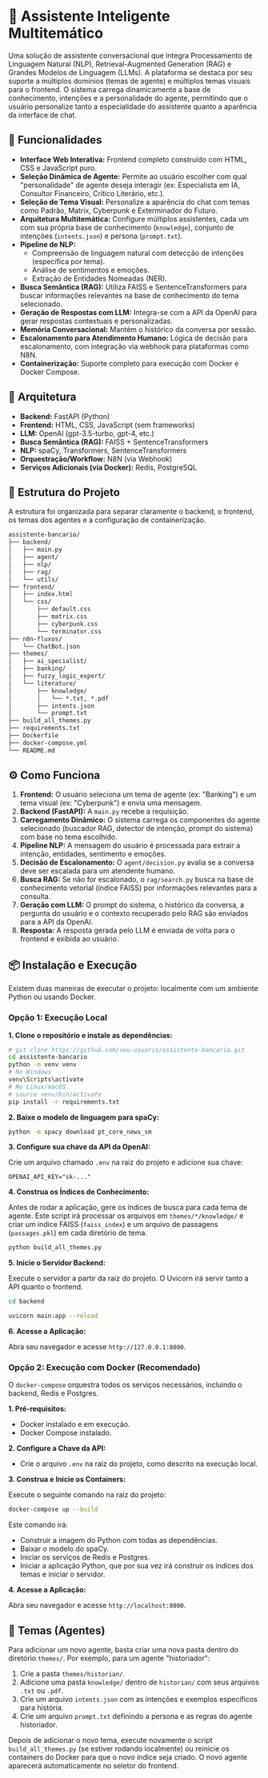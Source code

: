 # 🤖 Assistente Inteligente Multitemático

Uma solução de assistente conversacional que integra Processamento de Linguagem Natural (NLP), Retrieval-Augmented Generation (RAG) e Grandes Modelos de Linguagem (LLMs). A plataforma se destaca por seu suporte a múltiplos domínios (temas de agente) e múltiplos temas visuais para o frontend. O sistema carrega dinamicamente a base de conhecimento, intenções e a personalidade do agente, permitindo que o usuário personalize tanto a especialidade do assistente quanto a aparência da interface de chat.

## 🚀 Funcionalidades

- **Interface Web Interativa:** Frontend completo construído com HTML, CSS e JavaScript puro.
- **Seleção Dinâmica de Agente:** Permite ao usuário escolher com qual "personalidade" de agente deseja interagir (ex: Especialista em IA, Consultor Financeiro, Crítico Literário, etc.).
- **Seleção de Tema Visual:** Personalize a aparência do chat com temas como Padrão, Matrix, Cyberpunk e Exterminador do Futuro.
- **Arquitetura Multitemática:** Configure múltiplos assistentes, cada um com sua própria base de conhecimento (`knowledge`), conjunto de intenções (`intents.json`) e persona (`prompt.txt`).
- **Pipeline de NLP:**
    - Compreensão de linguagem natural com detecção de intenções (específica por tema).
    - Análise de sentimentos e emoções.
    - Extração de Entidades Nomeadas (NER).
- **Busca Semântica (RAG):** Utiliza FAISS e SentenceTransformers para buscar informações relevantes na base de conhecimento do tema selecionado.
- **Geração de Respostas com LLM:** Integra-se com a API da OpenAI para gerar respostas contextuais e personalizadas.
- **Memória Conversacional:** Mantém o histórico da conversa por sessão.
- **Escalonamento para Atendimento Humano:** Lógica de decisão para escalonamento, com integração via webhook para plataformas como N8N.
- **Containerização:** Suporte completo para execução com Docker e Docker Compose.

## 🧱 Arquitetura

- **Backend:** FastAPI (Python)
- **Frontend:** HTML, CSS, JavaScript (sem frameworks)
- **LLM:** OpenAI (gpt-3.5-turbo, gpt-4, etc.)
- **Busca Semântica (RAG):** FAISS + SentenceTransformers
- **NLP:** spaCy, Transformers, SentenceTransformers
- **Orquestração/Workflow:** N8N (via Webhook)
- **Serviços Adicionais (via Docker):** Redis, PostgreSQL

## 📁 Estrutura do Projeto

A estrutura foi organizada para separar claramente o backend, o frontend, os temas dos agentes e a configuração de containerização.

```txt
assistente-bancario/
├── backend/
│   ├── main.py
│   ├── agent/
│   ├── nlp/
│   ├── rag/
│   └── utils/
├── frontend/
│   ├── index.html
│   └── css/
│       ├── default.css
│       ├── matrix.css
│       ├── cyberpunk.css
│       └── terminator.css
├── n8n-fluxos/
│   └── ChatBot.json
├── themes/
│   ├── ai_specialist/
│   ├── banking/
│   ├── fuzzy_logic_expert/
│   └── literature/
│       ├── knowledge/
│       │   └── *.txt, *.pdf
│       ├── intents.json
│       └── prompt.txt
├── build_all_themes.py
├── requirements.txt
├── Dockerfile
├── docker-compose.yml
└── README.md
```

## ⚙️ Como Funciona

1.  **Frontend:** O usuário seleciona um tema de agente (ex: "Banking") e um tema visual (ex: "Cyberpunk") e envia uma mensagem.
2.  **Backend (FastAPI):** A `main.py` recebe a requisição.
3.  **Carregamento Dinâmico:** O sistema carrega os componentes do agente selecionado (buscador RAG, detector de intenção, prompt do sistema) com base no tema escolhido.
4.  **Pipeline NLP:** A mensagem do usuário é processada para extrair a intenção, entidades, sentimento e emoções.
5.  **Decisão de Escalonamento:** O `agent/decision.py` avalia se a conversa deve ser escalada para um atendente humano.
6.  **Busca RAG:** Se não for escalonado, o `rag/search.py` busca na base de conhecimento vetorial (índice FAISS) por informações relevantes para a consulta.
7.  **Geração com LLM:** O prompt do sistema, o histórico da conversa, a pergunta do usuário e o contexto recuperado pelo RAG são enviados para a API da OpenAI.
8.  **Resposta:** A resposta gerada pelo LLM é enviada de volta para o frontend e exibida ao usuário.

## 📦 Instalação e Execução

Existem duas maneiras de executar o projeto: localmente com um ambiente Python ou usando Docker.

### Opção 1: Execução Local

**1. Clone o repositório e instale as dependências:**

```bash
# git clone https://github.com/seu-usuario/assistente-bancario.git
cd assistente-bancario
python -m venv venv
# No Windows
venv\Scripts\activate
# No Linux/macOS
# source venv/bin/activate
pip install -r requirements.txt
```

**2. Baixe o modelo de linguagem para spaCy:**

```bash
python -m spacy download pt_core_news_sm
```

**3. Configure sua chave da API da OpenAI:**

Crie um arquivo chamado `.env` na raiz do projeto e adicione sua chave:

```
OPENAI_API_KEY="sk-..."
```

**4. Construa os Índices de Conhecimento:**

Antes de rodar a aplicação, gere os índices de busca para cada tema de agente. Este script irá processar os arquivos em `themes/*/knowledge/` e criar um índice FAISS (`faiss_index`) e um arquivo de passagens (`passages.pkl`) em cada diretório de tema.

```bash
python build_all_themes.py
```

**5. Inicie o Servidor Backend:**

Execute o servidor a partir da raiz do projeto. O Uvicorn irá servir tanto a API quanto o frontend.

```bash
cd backend

uvicorn main:app --reload
```

**6. Acesse a Aplicação:**

Abra seu navegador e acesse `http://127.0.0.1:8000`.

### Opção 2: Execução com Docker (Recomendado)

O `docker-compose` orquestra todos os serviços necessários, incluindo o backend, Redis e Postgres.

**1. Pré-requisitos:**
   - Docker instalado e em execução.
   - Docker Compose instalado.

**2. Configure a Chave da API:**
   - Crie o arquivo `.env` na raiz do projeto, como descrito na execução local.

**3. Construa e Inicie os Containers:**

Execute o seguinte comando na raiz do projeto:

```bash
docker-compose up --build
```

Este comando irá:
- Construir a imagem do Python com todas as dependências.
- Baixar o modelo do spaCy.
- Iniciar os serviços de Redis e Postgres.
- Iniciar a aplicação Python, que por sua vez irá construir os índices dos temas e iniciar o servidor.

**4. Acesse a Aplicação:**

Abra seu navegador e acesse `http://localhost:8000`.

## 🎨 Temas (Agentes)

Para adicionar um novo agente, basta criar uma nova pasta dentro do diretório `themes/`. Por exemplo, para um agente "historiador":

1.  Crie a pasta `themes/historian/`.
2.  Adicione uma pasta `knowledge/` dentro de `historian/` com seus arquivos `.txt` ou `.pdf`.
3.  Crie um arquivo `intents.json` com as intenções e exemplos específicos para história.
4.  Crie um arquivo `prompt.txt` definindo a persona e as regras do agente historiador.

Depois de adicionar o novo tema, execute novamente o script `build_all_themes.py` (se estiver rodando localmente) ou reinicie os containers do Docker para que o novo índice seja criado. O novo agente aparecerá automaticamente no seletor do frontend.
